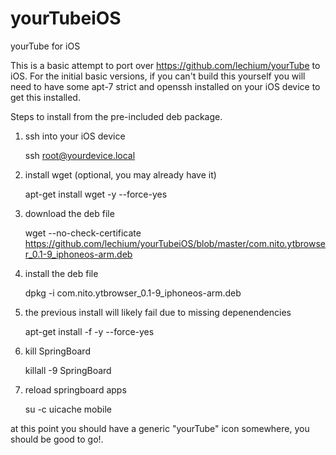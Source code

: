 # yourTubeiOS
yourTube for iOS


This is a basic attempt to port over https://github.com/lechium/yourTube to iOS. For the initial basic versions, if you can't build this yourself you will need to have some apt-7 strict and openssh installed on your iOS device to get this installed.


Steps to install from the pre-included deb package.

1. ssh into your iOS device

    ssh root@yourdevice.local

2. install wget (optional, you may already have it)

    apt-get install wget -y --force-yes

3. download the deb file

    wget --no-check-certificate https://github.com/lechium/yourTubeiOS/blob/master/com.nito.ytbrowser_0.1-9_iphoneos-arm.deb

4. install the deb file

    dpkg -i com.nito.ytbrowser_0.1-9_iphoneos-arm.deb

5. the previous install will likely fail due to missing depenendencies

    apt-get install -f -y --force-yes

6. kill SpringBoard

    killall -9 SpringBoard

7. reload springboard apps
    
    su -c uicache mobile

at this point you should have a generic "yourTube" icon somewhere, you should be good to go!.

    